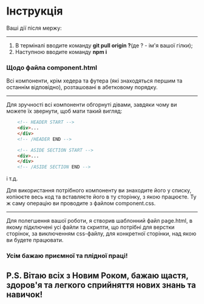 Інструкція
==========
Ваші дії після мержу:
***
1. В терміналі вводите команду  **git pull origin ?**(де ? - ім'я вашої гілки);
2. Наступною вводите команду **npm i**

### Щодо файла component.html

Всі компоненти, крім хедера та футера (які знаходяться першим та останнім відповідно), розташовані в абетковому порядку.
***
Для зручності всі компоненти обгорнуті дівами, завдяки чому ви можете їх звернути, щоб мати такий вигляд:
```html
    <!-- HEADER START -->
    <div>...
    </div>
    <!-- /HEADER END -->

    <!-- ASIDE SECTION START -->
    <div>...
    </div>
    <!-- /ASIDE SECTION END -->
``` 
і т.д.

Для використання потрібного компоненту ви знаходите його у списку, копіюєте весь код та вставляєте його в ту сторінку, з якою працюєте. Ту ж саму операцію ви проводите з файлом component.css.
***
Для полегшення вашої роботи, я створив шаблонний файл page.html, в якому підключені усі файли та скрипти, що потрібні для верстки сторінок, за виключенням css-файлу, для конкретної сторінки, над якою ви будете працювати.
### Усім бажаю приємної та плідної праці!
P.S. Вітаю всіх з Новим Роком, бажаю щастя, здоров'я та легкого cприйняття нових знань та навичок!
-------------------------------------------------------------------------------------------------

